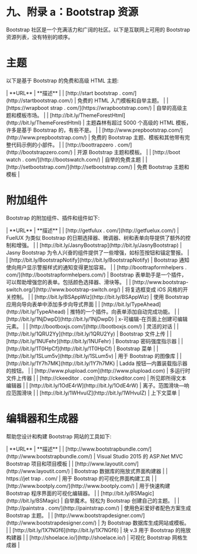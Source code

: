 # 九、附录 a：Bootstrap 资源

Bootstrap 社区是一个充满活力和广阔的社区。以下是互联网上可用的 Bootstrap 资源列表，没有特别的顺序。

# 主题

以下是基于 Bootstrap 的免费和高级 HTML 主题:

<colgroup><col> <col></colgroup> 
| **URL** | **描述** |
| [http://start bootstrap . com/](http://startbootstrap.com/) | 免费的 HTML 入门模板和自举主题。 |
| [https://wrapboot strap . com/](https://wrapbootstrap.com/) | 自举的高级主题和模板市场。 |
| [http://bit.ly/ThemeForestHtml](http://bit.ly/ThemeForestHtml) | 主题森林有超过 5000 个高级的 HTML 模板，许多是基于 Bootstrap 的，有些不是。 |
| [http://www.prepbootstrap.com/](http://www.prepbootstrap.com/) | 免费的 Bootstrap 主题、模板和其他带有完整代码示例的小部件。 |
| [http://boottrapzero . com/](http://bootstrapzero.com/) | 开源 Bootstrap 主题和模板。 |
| [http://boot watch . com/](http://bootswatch.com/) | 自举的免费主题 |
| [http://setbootstrap.com/](http://setbootstrap.com/) | 免费 Bootstrap 主题和模板 |

# 附加组件

Bootstrap 的附加组件、插件和组件如下:

<colgroup><col> <col></colgroup> 
| **URL** | **描述** |
| [http://getfulux . com/](http://getfuelux.com/) | FuelUX 为类似 Bootstrap 的日期选择器、微调器、树和表单向导提供了额外的控制和增强。 |
| [http://bit.ly/JasnyBootstrap](http://bit.ly/JasnyBootstrap) | Jasny Bootstrap 为令人兴奋的组件提供了一些增强，如标签按钮和锚定警报。 |
| [http://bit.ly/BootstrapNotify](http://bit.ly/BootstrapNotify) | Bootstrap 通知使向用户显示警报样式的通知变得更加容易。 |
| [http://boottrapformhelpers . com/](http://bootstrapformhelpers.com/) | Bootstrap 表单助手是一个插件，可以帮助增强您的表单。包括颜色选择器、滑块等。 |
| [http://www.bootstrap-switch.org/](http://www.bootstrap-switch.org/) | 将复选框变成 iOS 风格的开关控制。 |
| [http://bit.ly/BSAppWiz](http://bit.ly/BSAppWiz) | 使用 Bootstrap 应用向导向表单中添加多步向导式界面 |
| [http://bit.ly/TypeAhead](http://bit.ly/TypeAhead) | 推特的一个插件。向表单添加自动完成功能。 |
| [http://bit.ly/1NjDwpD](http://bit.ly/1NjDwpD) | x-可编辑-在页面上创建可编辑元素。 |
| [http://bootboxjs.com/](http://bootboxjs.com/) | 灵活的对话 |
| [http://bit.ly/1QRU2Yy](http://bit.ly/1QRU2Yy) | Bootstrap 文件上传 |
| [http://bit.ly/1NUFehr](http://bit.ly/1NUFehr) | Bootstrap 密码强度指示器 |
| [http://bit.ly/1T0HpCf](http://bit.ly/1T0HpCf) | Bootstrap 菜单 |
| [http://bit.ly/1SLum5v](http://bit.ly/1SLum5v) | 用于 Bootstrap 的图像库 |
| [http://bit.ly/1Y7h7MK](http://bit.ly/1Y7h7MK) | Ladda 按钮—内置装载指示器的按钮。 |
| [http://www.plupload.com](http://www.plupload.com) | 多运行时文件上传器 |
| [http://ckeeditor . com](http://ckeditor.com) | 所见即所得文本编辑器 |
| [http://bit.ly/1OdE4rW](http://bit.ly/1OdE4rW) | 离子。范围滑块—响应范围滑块 |
| [http://bit.ly/1WHvuIZ](http://bit.ly/1WHvuIZ) | 上下文菜单 |

# 编辑器和生成器

帮助您设计和构建 Bootstrap 网站的工具如下:

<colgroup><col> <col></colgroup> 
| **URL** | **描述** |
| [http://www.bootstrapbundle.com/](http://www.bootstrapbundle.com/) | Visual Studio 2015 的 ASP.Net MVC Bootstrap 项目和项目模板 |
| [http://www.layoutit.com/](http://www.layoutit.com/) | Bootstrap 数据库的拖放式界面构建器 |
| https://jet trap . com/ | 用于 Bootstrap 的可视化界面构建工具 |
| [http://www.bootply.com/](http://www.bootply.com/) | 用于快速构建 Bootstrap 程序界面的可视化编辑器。 |
| [http://bit.ly/BSMagic](http://bit.ly/BSMagic) | 自举魔术。轻松为 Bootstrap 创建自己的主题。 |
| [http://paintstra . com/](http://paintstrap.com/) | 使用色彩爱好者配色方案生成 Bootstrap 主题。 |
| [http://www.bootstrapdesigner.com/](http://www.bootstrapdesigner.com/) | 为 Bootstrap 数据库生成网站或模板。 |
| [http://bit.ly/1X7NGf6](http://bit.ly/1X7NGf6) | 块 v.3 用于 Bootstrap 的拖放构建器 |
| [http://shoelace.io/](http://shoelace.io/) | 可视化 Bootstrap 网格生成器 |